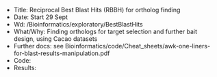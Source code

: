 
- Title: Reciprocal Best Blast Hits (RBBH) for ortholog finding
- Date: Start 29 Sept
- Wd: /Bioinformatics/exploratory/BestBlastHits
- What/Why: Finding orthologs for target selection and further bait design, using Cacao datasets 
- Further docs: see Bioinformatics/code/Cheat_sheets/awk-one-liners-for-blast-results-manipulation.pdf
- Code:
- Results:  

